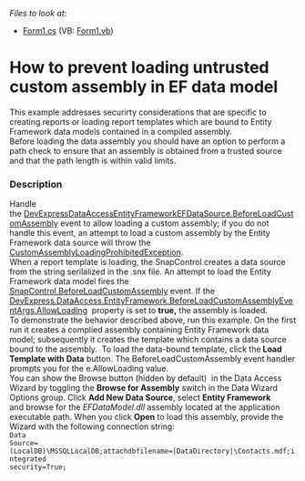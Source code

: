 <!-- default file list -->
*Files to look at*:

* [Form1.cs](./CS/EFDataTest/Form1.cs) (VB: [Form1.vb](./VB/EFDataTest/Form1.vb))
<!-- default file list end -->
# How to prevent loading untrusted custom assembly in EF data model


This example addresses securirty considerations that are specific to creating reports or loading report templates which are bound to Entity Framework data models contained in a compiled assembly.<br>Before loading the data assembly you should have an option to perform a path check to ensure that an assembly is obtained from a trusted source and that the path length is within valid limits.


<h3>Description</h3>

Handle the&nbsp;<a href="http://help.devexpress.com/#CoreLibraries/DevExpressDataAccessEntityFrameworkEFDataSource_BeforeLoadCustomAssemblytopic">DevExpressDataAccessEntityFrameworkEFDataSource.BeforeLoadCustomAssembly</a>&nbsp;event to allow loading a custom assembly; if you do not handle this event,&nbsp;an attempt to load a custom assembly by the Entity Framework data source will throw the <a href="http://help.devexpress.com/#CoreLibraries/clsDevExpressDataAccessEntityFrameworkCustomAssemblyLoadingProhibitedExceptiontopic">CustomAssemblyLoadingProhibitedException</a>.&nbsp;<br>When a report template is loading, the SnapControl creates a data source from the string serilalized in the .snx file. An attempt to load the Entity Framework data model fires the <a href="http://help.devexpress.com/#WindowsForms/DevExpressSnapSnapControl_BeforeLoadCustomAssemblytopic">SnapControl.BeforeLoadCustomAssembly</a>&nbsp;event. If the <a href="http://help.devexpress.com/#CoreLibraries/DevExpressDataAccessEntityFrameworkBeforeLoadCustomAssemblyEventArgs_AllowLoadingtopic">DevExpress.DataAccess.EntityFramework.BeforeLoadCustomAssemblyEventArgs.AllowLoading</a>&nbsp; property is set to&nbsp;<strong>true,</strong> the assembly is loaded.&nbsp;<br>To demonstrate the behavior described above, run this example. On the first run it creates a complied assembly containing Entity Framework data model; subsequently it creates the template which contains&nbsp;a data source bound to the assembly. &nbsp;To load the data-bound template, click the<strong> Load Template with Data</strong> button. The BeforeLoadCustomAssembly event handler prompts you for the e.AllowLoading value.<br>You can show the Browse button (hidden by default) &nbsp;in the Data Access Wizard by toggling&nbsp;the&nbsp;<strong>Browse for Assembly</strong> switch in the Data Wizard Options group. Click <strong>Add New Data Source</strong>, select <strong>Entity Framework</strong> and&nbsp;browse for the&nbsp;<em>EFDataModel.dll</em> assembly located at the application executable path. When you click <strong>Open</strong> to load this assembly, provide the Wizard with the following connection string:<br>
<code lang="cs">Data Source=(LocalDB)\MSSQLLocalDB;attachdbfilename=|DataDirectory|\Contacts.mdf;integrated security=True;</code>

<br/>


